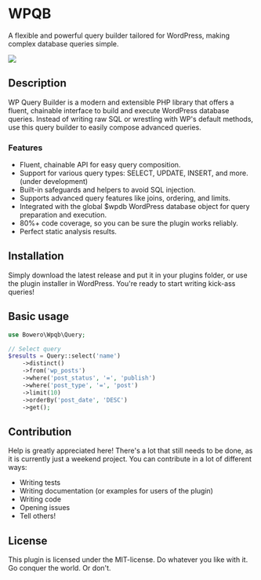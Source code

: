 # WPQB
A flexible and powerful query builder tailored for WordPress, making complex database queries simple.

![](https://img.shields.io/github/actions/workflow/status/Bowero/wpqb/tests.yml)

## Description
WP Query Builder is a modern and extensible PHP library that offers a fluent, chainable interface to build and execute WordPress database queries. Instead of writing raw SQL or wrestling with WP's default methods, use this query builder to easily compose advanced queries.

### Features
- Fluent, chainable API for easy query composition.
- Support for various query types: SELECT, UPDATE, INSERT, and more. (under development)
- Built-in safeguards and helpers to avoid SQL injection.
- Supports advanced query features like joins, ordering, and limits.
- Integrated with the global $wpdb WordPress database object for query preparation and execution.
- 80%+ code coverage, so you can be sure the plugin works reliably.
- Perfect static analysis results.

## Installation
Simply download the latest release and put it in your plugins folder, or use the plugin installer in WordPress. You're ready to start writing kick-ass queries!

## Basic usage
```php
use Bowero\Wpqb\Query;

// Select query
$results = Query::select('name')
    ->distinct()
    ->from('wp_posts')
    ->where('post_status', '=', 'publish')
    ->where('post_type', '=', 'post')
    ->limit(10)
    ->orderBy('post_date', 'DESC')
    ->get();
```

## Contribution
Help is greatly appreciated here! There's a lot that still needs to be done, as it is currently just a weekend project. You can contribute in a lot of different ways:

- Writing tests
- Writing documentation (or examples for users of the plugin)
- Writing code
- Opening issues
- Tell others!

## License
This plugin is licensed under the MIT-license. Do whatever you like with it. Go conquer the world. Or don't.

